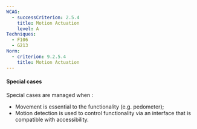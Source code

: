 ```yaml
---
WCAG:
  - successCriterion: 2.5.4
    title: Motion Actuation
    level: A
Techniques:
  - F106
  - G213
Norm:
  - criterion: 9.2.5.4
    title: Motion Actuation
---
```


#### Special cases

Special cases are managed when :

- Movement is essential to the functionality (e.g. pedometer);
- Motion detection is used to control functionality via an interface that is compatible with accessibility.
